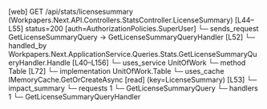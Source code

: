 [web] GET /api/stats/licensesummary  (Workpapers.Next.API.Controllers.StatsController.LicenseSummary)  [L44–L55] status=200 [auth=AuthorizationPolicies.SuperUser]
  └─ sends_request GetLicenseSummaryQuery -> GetLicenseSummaryQueryHandler [L52]
    └─ handled_by Workpapers.Next.ApplicationService.Queries.Stats.GetLicenseSummaryQueryHandler.Handle [L40–L156]
      └─ uses_service UnitOfWork
        └─ method Table [L72]
          └─ implementation UnitOfWork.Table
      └─ uses_cache IMemoryCache.GetOrCreateAsync [read] (key=LicenseSummary) [L53]
  └─ impact_summary
    └─ requests 1
      └─ GetLicenseSummaryQuery
    └─ handlers 1
      └─ GetLicenseSummaryQueryHandler

